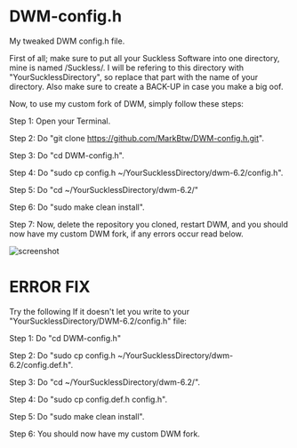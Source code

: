 # DWM-config.h
My tweaked DWM config.h file.


First of all; make sure to put all your Suckless Software into one directory, mine is named /Suckless/.
I will be refering to this directory with "YourSucklessDirectory", so replace that part with the name of your directory.
Also make sure to create a BACK-UP in case you make a big oof.


Now, to use my custom fork of DWM, simply follow these steps:




Step 1: Open your Terminal.

Step 2: Do "git clone https://github.com/MarkBtw/DWM-config.h.git".

Step 3: Do "cd DWM-config.h".

Step 4: Do "sudo cp config.h ~/YourSucklessDirectory/dwm-6.2/config.h".

Step 5: Do "cd ~/YourSucklessDirectory/dwm-6.2/"

Step 6: Do "sudo make clean install".

Step 7: Now, delete the repository you cloned, restart DWM, and you should now have my custom DWM fork, if any errors occur read below.

![screenshot](https://user-images.githubusercontent.com/77128566/107889740-e4960c80-6f14-11eb-9dc3-4d594271fe37.png)

ERROR FIX
=========

Try the following If it doesn't let you write to your "YourSucklessDirectory/DWM-6.2/config.h" file:

Step 1: Do "cd DWM-config.h"

Step 2: Do "sudo cp config.h ~/YourSucklessDirectory/dwm-6.2/config.def.h".

Step 3: Do "cd ~/YourSucklessDirectory/dwm-6.2/".

Step 4: Do "sudo cp config.def.h config.h".

Step 5: Do "sudo make clean install".

Step 6: You should now have my custom DWM fork.
